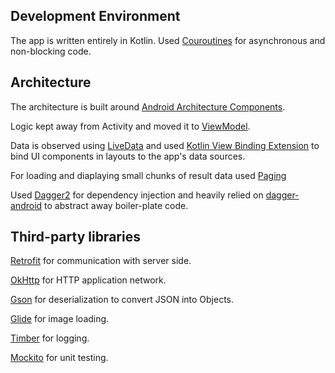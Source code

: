 ## Development Environment

The app is written entirely in Kotlin. 
Used [Couroutines](https://kotlinlang.org/docs/reference/coroutines-overview.html) for asynchronous and non-blocking code.

## Architecture

The architecture is built around
[Android Architecture Components](https://developer.android.com/topic/libraries/architecture/). 

Logic kept away from Activity and moved it to
[ViewModel](https://developer.android.com/topic/libraries/architecture/viewmodel).

Data is observed using
[LiveData](https://developer.android.com/topic/libraries/architecture/livedata)
and used [Kotlin View Binding Extension](https://kotlinlang.org/docs/tutorials/android-plugin.html)
to bind UI components in layouts to the app's data sources.

For loading and diaplaying small chunks of result data used
[Paging](https://developer.android.com/topic/libraries/architecture/paging)

Used [Dagger2](https://github.com/google/dagger) for dependency injection
and heavily relied on [dagger-android](https://google.github.io/dagger/android.html) to abstract away
boiler-plate code.

## Third-party libraries

[Retrofit](https://square.github.io/retrofit) for communication with server side.

[OkHttp](https://square.github.io/okhttp) for HTTP application network.

[Gson](https://github.com/google/gson) for deserialization to convert JSON into Objects. 

[Glide](https://github.com/bumptech/glide) for image loading.

[Timber](https://github.com/JakeWharton/timber) for logging.

[Mockito](https://github.com/mockito/mockito) for unit testing.
